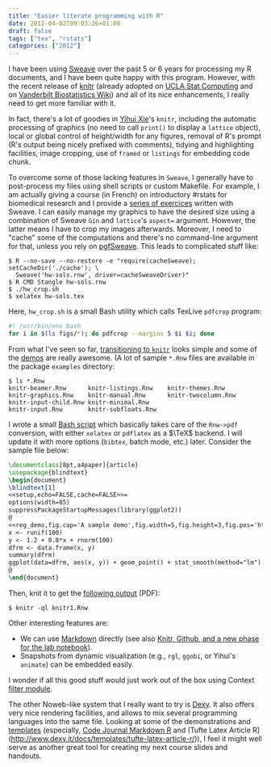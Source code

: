 ```yaml
---
title: "Easier literate programming with R"
date: 2012-04-02T09:03:26+01:00
draft: false
tags: ["tex", "rstats"]
categories: ["2012"]
---
```


I have been using [Sweave](http://www.statistik.lmu.de/~leisch/Sweave/) over the past 5 or 6 years for processing my R documents, and I have been quite happy with this program. However, with the recent release of [knitr](http://yihui.name/knitr/) (already adopted on [UCLA Stat Computing](http://www.ats.ucla.edu/stat/r/code/) and on [Vanderbilt Biostatistics Wiki](http://biostat.mc.vanderbilt.edu/wiki/Main/KnitrHowto)) and all of its nice enhancements, I really need to get more familiar with it.

In fact, there's a lot of goodies in [Yihui Xie](http://yihui.name/en/)'s `knitr`, including the automatic processing of graphics (no need to call `print()` to display a `lattice` object), local or global control of height/width for any figures, removal of R's prompt (R's output being nicely prefixed with comments), tidying and highlighting facilities, image cropping, use of `framed` or `listings` for embedding code chunk. 

To overcome some of those lacking features in `Sweave`, I generally have to post-process my files using shell scripts or custom Makefile. For example, I am actually giving a course (in French) on introductory #rstats for biomedical research and I provide a  [series of exercices](/cours/2012_biomed/hw-sols.pdf) written with Sweave. I can easily manage my graphics to have the desired size using a combination of Sweave `Gin` and `lattice`'s `aspect=` argument. However, the latter means I have to crop my images afterwards. Moreover, I need to "cache" some of the computations and there's no command-line argument for that, unless you rely on [pgfSweave](http://code.cjb.net/pgfSweave.html). This leads to complicated stuff like:

```
$ R --no-save --no-restore -e "require(cacheSweave); setCacheDir('./cache'); \
  Sweave('hw-sols.rnw', driver=cacheSweaveDriver)"
$ R CMD Stangle hw-sols.rnw
$ ./hw_crop.sh
$ xelatex hw-sols.tex
```

Here, `hw_crop.sh` is a small Bash utility which calls TexLive `pdfcrop` program:

```sh
#! /usr/bin/env bash
for i in $(ls figs/*); do pdfcrop --margins 5 $i $i; done
```

From what I've seen so far, [transitioning to `knitr`](http://yihui.name/knitr/demo/sweave/) looks simple and some of the [demos](http://yihui.name/knitr/demos) are really awesome. (A lot of sample `*.Rnw` files are available in the package `examples` directory:

```
$ ls *.Rnw
knitr-beamer.Rnw      knitr-listings.Rnw    knitr-themes.Rnw
knitr-graphics.Rnw    knitr-manual.Rnw      knitr-twocolumn.Rnw
knitr-input-child.Rnw knitr-minimal.Rnw
knitr-input.Rnw       knitr-subfloats.Rnw
```

I wrote a small [Bash script](/pub/knitr) which basically takes care of the `Rnw->pdf` conversion, with either `xelatex` or `pdflatex` as a $\TeX$ backend. I will update it with more options (`bibtex`, batch mode, etc.) later. Consider the sample file below:

```latex
\documentclass[8pt,a4paper]{article}
\usepackage{blindtext}
\begin{document}
\blindtext[1]
<<setup,echo=FALSE,cache=FALSE>>=
options(width=85)
suppressPackageStartupMessages(library(ggplot2))
@ 
<<reg_demo,fig.cap='A sample demo',fig.width=5,fig.height=3,fig.pos='htbp'>>=
x <- runif(100)
y <- 1.2 + 0.8*x + rnorm(100)
dfrm <- data.frame(x, y)
summary(dfrm)
ggplot(data=dfrm, aes(x, y)) + geom_point() + stat_smooth(method="lm")
@ 
\end{document}
```

Then, knit it to get the [following output](/pub/knitr_demo.pdf) (PDF):

```
$ knitr -ql knitr1.Rnw
```

Other interesting features are:

- We can use [Markdown](https://github.com/yihui/knitr/blob/master/inst/examples/knitr-minimal.md) directly (see also [Knitr, Github, and a new phase for the lab notebook](http://www.carlboettiger.info/archives/4325)).
- Snapshots from dynamic visualization (e.g., `rgl`, `ggobi`, or Yihui's `animate`) can be embedded easily.

I wonder if all this good stuff would just work out of the box using Context [filter module](http://www.ctan.org/pkg/context-filter).

The other Noweb-like system that I really want to try is [Dexy](http://www.dexy.it/). It also offers very nice rendering facilities, and allows to mix several programming languages into the same file. Looking at some of the demonstrations and [templates](http://www.dexy.it/docs/templates/) (especially, [Code Journal Markdown R](http://www.dexy.it/docs/templates/code-journal-markdown-r/) and (Tufte Latex Article R](http://www.dexy.it/docs/templates/tufte-latex-article-r/)), I feel it might well serve as another great tool for creating my next course slides and handouts.
